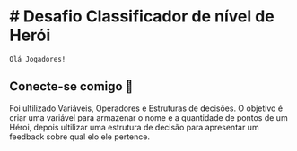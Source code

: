 # # Desafio Classificador de nível de Herói
``
Olá Jogadores! 
``
## Conecte-se comigo 👋 
Foi ultilizado Variáveis, Operadores e Estruturas de decisões.
O objetivo é criar uma variável para armazenar o nome e a quantidade de pontos de um Héroi, depois ultilizar uma estrutura de decisão para apresentar um feedback sobre qual elo ele pertence.


